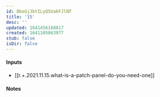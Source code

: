 ```yaml
---
id: BboGjJbtILyQ5Ua6FJlNT
title: '15'
desc: ''
updated: 1641456168817
created: 1641105063977
stub: false
isDir: false
---
```


#### Inputs

- [[r.+.2021.11.15.what-is-a-patch-panel-do-you-need-one]]

#### Notes

